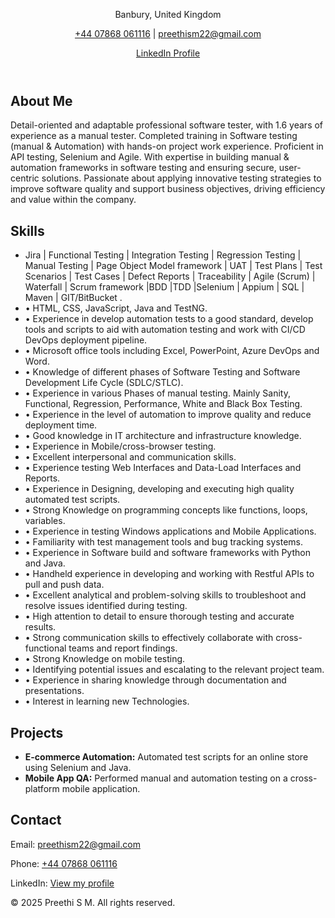 
<html lang="en">
<head>
  <meta charset="UTF-8" />
  <meta name="viewport" content="width=device-width, initial-scale=1.0"/>
  <title> Quality Assurance Tester (Manual and Automation) </title>
  <link rel="stylesheet" href="style.css"/>
</head>
<body>
  <header>
    <p>Banbury, United Kingdom</p>
    <p><a href="tel:+447868061116">+44 07868 061116</a> | <a href="mailto:preethism22@gmail.com">preethism22@gmail.com</a></p>
    <p><a href="https://www.linkedin.com/in/preethi-sakaleshpura-manjunatha-7bb494288" target="_blank">LinkedIn Profile</a></p>
  </header>


  

  <section>
    <h2>About Me</h2>
    <p>Detail-oriented and adaptable professional software tester, with 1.6 years of experience as a manual tester. Completed training in Software testing (manual & Automation) with hands-on project work experience. Proficient in API testing, Selenium and Agile. With expertise in building manual & automation frameworks in software testing and ensuring secure, user-centric solutions. Passionate about applying innovative testing strategies to improve software quality and support business objectives, driving efficiency and value within the company.</p>
  </section>

  <section>
    <h2>Skills</h2>
    <ul>
      <li>Jira | Functional Testing | Integration Testing | Regression Testing | Manual Testing | Page Object Model framework | UAT | Test Plans | Test Scenarios | Test Cases | Defect Reports | Traceability | Agile (Scrum) | Waterfall | Scrum framework |BDD |TDD |Selenium | Appium | SQL | Maven | GIT/BitBucket .</li>
<li>•	HTML, CSS, JavaScript, Java and TestNG.</li>
<li>•	Experience in develop automation tests to a good standard, develop tools and scripts to aid with automation testing and work with CI/CD DevOps deployment pipeline. </li>
<li>•	Microsoft office tools including Excel, PowerPoint, Azure DevOps and Word.</li>
<li>•	Knowledge of different phases of Software Testing and Software Development Life Cycle (SDLC/STLC).</li>
<li>•	Experience in various Phases of manual testing. Mainly Sanity, Functional, Regression, Performance, White and Black Box Testing.</li>
<li>•	Experience in the level of automation to improve quality and reduce deployment time. </li>
<li>•	Good knowledge in IT architecture and infrastructure knowledge.</li>
<li>•	Experience in Mobile/cross-browser testing.</li>
<li>•	Excellent interpersonal and communication skills.</li>
<li>•	Experience testing Web Interfaces and Data-Load Interfaces and Reports.</li>
<li>•	Experience in Designing, developing and executing high quality automated test scripts.</li>
<li>•	Strong Knowledge on programming concepts like functions, loops, variables.</li>
<li>•	Experience in testing Windows applications and Mobile Applications.</li>
<li>•	Familiarity with test management tools and bug tracking systems.</li>
<li>•	Experience in Software build and software frameworks with Python and Java.</li>
<li>•	Handheld experience in developing and working with Restful APIs to pull and push data.</li>
<li>•	Excellent analytical and problem-solving skills to troubleshoot and resolve issues identified during testing.</li>
<li>•	High attention to detail to ensure thorough testing and accurate results.</li>
<li>•	Strong communication skills to effectively collaborate with cross-functional teams and report findings.</li>
<li>•	Strong Knowledge on mobile testing.</li>
<li>•	Identifying potential issues and escalating to the relevant project team.</li>
<li>•	Experience in sharing knowledge through documentation and presentations. </li>
<li>•	Interest in learning new Technologies.</li>
    </ul>
  </section>

  <section>
    <h2>Projects</h2>
    <ul>
      <li><strong>E-commerce Automation:</strong> Automated test scripts for an online store using Selenium and Java.</li>
      <li><strong>Mobile App QA:</strong> Performed manual and automation testing on a cross-platform mobile application.</li>
    </ul>
  </section>

  <section>
    <h2>Contact</h2>
    <p>Email: <a href="mailto:preethism22@gmail.com">preethism22@gmail.com</a></p>
    <p>Phone: <a href="tel:+447868061116">+44 07868 061116</a></p>
    <p>LinkedIn: <a href="https://www.linkedin.com/in/preethi-sakaleshpura-manjunatha-7bb494288" target="_blank">View my profile</a></p>
  </section>

  <footer>
    <p>© 2025 Preethi S M. All rights reserved.</p>
  </footer>
</body>
</html>
